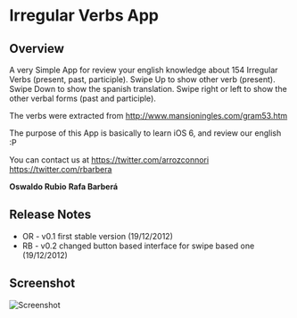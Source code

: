 # Irregular Verbs App
## Overview
A very Simple App for review your english knowledge about 154 Irregular Verbs (present, past, participle). 
Swipe Up to show other verb (present). Swipe Down to show the spanish translation. Swipe right or left to show the other verbal forms (past and participle).

The verbs were extracted from <http://www.mansioningles.com/gram53.htm>

The purpose of this App is basically to learn iOS 6, and review our english :P

You can contact us at
<https://twitter.com/arrozconnori>
<https://twitter.com/rbarbera>

**Oswaldo Rubio**
**Rafa Barberá**

## Release Notes

* OR - v0.1 first stable version (19/12/2012)
* RB - v0.2 changed button based interface for swipe based one (19/12/2012) 

## Screenshot
![Screenshot](https://raw.github.com/rbarbera/irregularverbs/touch/screenshot_touch.png)


